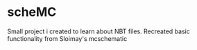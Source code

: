 # scheMC

Small project i created to learn about NBT files. Recreated basic functionality from Sloimay's mcschematic
